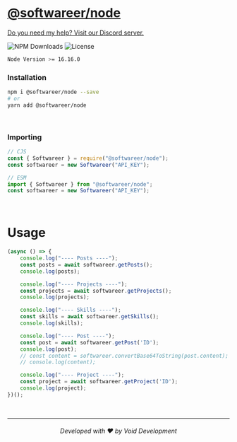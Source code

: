 # [@softwareer/node](https://npmjs.com/package/@softwareer/node)
[Do you need my help? Visit our Discord server.](https://voiddevs.org/discord)

![NPM Downloads](https://img.shields.io/npm/dm/@softwareer/node?style=for-the-badge)
![License](https://img.shields.io/npm/l/@softwareer/node?style=for-the-badge)
```bash
Node Version >= 16.16.0
```

### Installation
```bash
npm i @softwareer/node --save
# or
yarn add @softwareer/node
```

<br>

### Importing

```js
// CJS
const { Softwareer } = require("@softwareer/node");
const softwareer = new Softwareer("API_KEY");

// ESM
import { Softwareer } from "@softwareer/node";
const softwareer = new Softwareer("API_KEY");
```

<br>

# Usage

```js
(async () => {
    console.log("---- Posts ----");
    const posts = await softwareer.getPosts();
    console.log(posts);

    console.log("---- Projects ----");
    const projects = await softwareer.getProjects();
    console.log(projects);

    console.log("---- Skills ----");
    const skills = await softwareer.getSkills();
    console.log(skills);

    console.log("---- Post ----");
    const post = await softwareer.getPost('ID');
    console.log(post);
    // const content = softwareer.convertBase64ToString(post.content);
    // console.log(content);

    console.log("---- Project ----");
    const project = await softwareer.getProject('ID');
    console.log(project);
})();
```

<br>

---
<h6 align="center">Developed with ❤️ by Void Development</h6>
